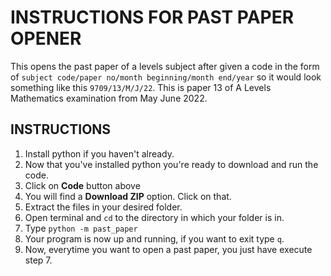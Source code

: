 # INSTRUCTIONS FOR PAST PAPER OPENER

This opens the past paper of a levels subject after given a code in the form of
`subject code/paper no/month beginning/month end/year` so it would look something like this
`9709/13/M/J/22`. This is paper 13 of A Levels Mathematics examination from May June 2022.

## INSTRUCTIONS

1. Install python if you haven't already.
2. Now that you've installed python you're ready to download and run the code.
3. Click on **Code** button above
4. You will find a **Download ZIP** option. Click on that.
5. Extract the files in your desired folder.
6. Open terminal and `cd` to the directory in which your folder is in.
7. Type `python -m past_paper`
8. Your program is now up and running, if you want to exit type `q`.
9. Now, everytime you want to open a past paper, you just have execute step 7.

